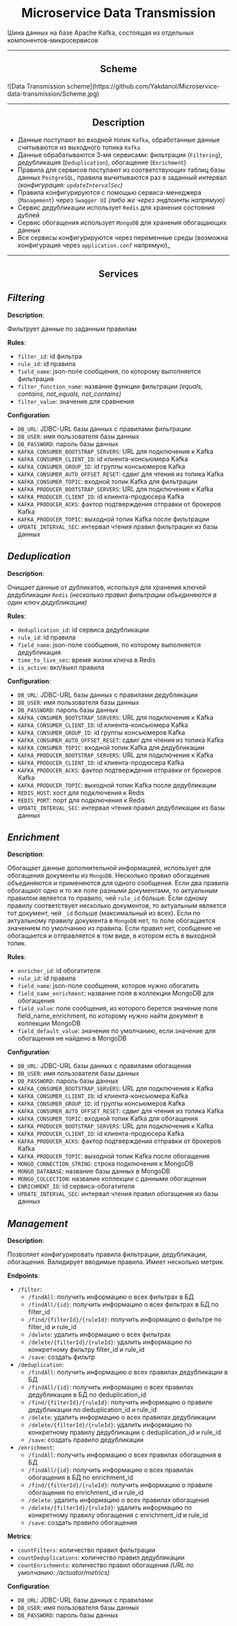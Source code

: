 <h1 align="center"> Microservice Data Transmission </h1>

Шина данных на базе Apache Kafka, состоящая из отдельных компонентов-микросервисов

---

<h2 align="center"> Scheme </h2>
![Data Transmission scheme](https://github.com/Yakdanol/Microservice-data-transmission/Scheme.jpg)

---

<h2 align="center"> Description </h2>

* Данные поступают во входной топик `Kafka`, обработанные данные считываются из выходного топика `Kafka`
* Данные обрабатываются 3-мя сервисами: фильтрация (`Filtering`), дедубликация (`Deduplication`), обогащение (`Enrichment`)
* Правила для сервисов поступают из соответствующих таблиц базы данных `PostgreSQL`, правила вычитываются раз в заданный интервал _(конфигурация: `updateIntervalSec`)_
* Правила конфигурируются с помощью сервиса-менеджера (`Management`) через `Swagger UI` _(либо же через эндпоинты напрямую)_
* Сервис дедубликации использует `Redis` для хранения состояния дублей
* Сервис обогащения использует `MongoDB` для хранения обогащающих данных
* Все сервисы конфигурируются через переменные среды (возможна конфигурация через `application.conf` напрямую)_

---

<h2 align="center"> Services </h2>

## _**Filtering**_

**Description**:

Фильтрует данные по заданным правилам

**Rules**:
* `filter_id`: id фильтра
* `rule_id`: id правила
* `field_name`: json-поле сообщения, по которому выполняется фильтрация
* `filter_function_name`: название функции фильтрации _(equals, contains, not_equals, not_contains)_
* `filter_value`: значение для сравнения

**Configuration**:
* `DB_URL`: JDBC-URL базы данных с правилами фильтрации
* `DB_USER`: имя пользователя базы данных
* `DB_PASSWORD`: пароль базы данных
* `KAFKA_CONSUMER_BOOTSTRAP_SERVERS`: URL для подключения к Kafka
* `KAFKA_CONSUMER_CLIENT_ID`: id клиента-консьюмера Kafka
* `KAFKA_CONSUMER_GROUP_ID`: id группы консьюмеров Kafka
* `KAFKA_CONSUMER_AUTO_OFFSET_RESET`: сдвиг для чтения из топика Kafka
* `KAFKA_CONSUMER_TOPIC`: входной топик Kafka для фильтрации
* `KAFKA_PRODUCER_BOOTSTRAP_SERVERS`: URL для подключения к Kafka
* `KAFKA_PRODUCER_CLIENT_ID`: id клиента-продюсера Kafka
* `KAFKA_PRODUCER_ACKS`: фактор подтверждения отправки от брокеров Kafka
* `KAFKA_PRODUCER_TOPIC`: выходной топик Kafka после фильтрации
* `UPDATE_INTERVAL_SEC`: интервал чтения правил фильтрации из базы данных


## _**Deduplication**_

**Description**:

Очищает данные от дубликатов, используя для хранения ключей дедубликации `Redis` _(несколько правил фильтрации объединяются в один ключ дедубликации)_

**Rules**:
* `deduplication_id`: id сервиса дедубликации
* `rule_id`: id правила
* `field_name`: json-поле сообщения, по которому выполняется дедубликация
* `time_to_live_sec`: время жизни ключа в Redis
* `is_active`: вкл/выкл правила

**Configuration**:
* `DB_URL`: JDBC-URL базы данных с правилами дедубликации
* `DB_USER`: имя пользователя базы данных
* `DB_PASSWORD`: пароль базы данных
* `KAFKA_CONSUMER_BOOTSTRAP_SERVERS`: URL для подключения к Kafka
* `KAFKA_CONSUMER_CLIENT_ID`: id клиента-консьюмера Kafka
* `KAFKA_CONSUMER_GROUP_ID`: id группы консьюмеров Kafka
* `KAFKA_CONSUMER_AUTO_OFFSET_RESET`: сдвиг для чтения из топика Kafka
* `KAFKA_CONSUMER_TOPIC`: входной топик Kafka для дедубликации
* `KAFKA_PRODUCER_BOOTSTRAP_SERVERS`: URL для подключения к Kafka
* `KAFKA_PRODUCER_CLIENT_ID`: id клиента-продюсера Kafka
* `KAFKA_PRODUCER_ACKS`: фактор подтверждения отправки от брокеров Kafka
* `KAFKA_PRODUCER_TOPIC`: выходной топик Kafka после дедубликации
* `REDIS_HOST`: хост для подключения к Redis
* `REDIS_PORT`: порт для подключения к Redis
* `UPDATE_INTERVAL_SEC`: интервал чтения правил дедубликации из базы данных


## _**Enrichment**_

**Description**:

Обогащает данные дополнительной информацией, использует для обогащения документы из `MongoDB`. Несколько правил обогащения объединяются и применяются для одного сообщения. Если два правила обогащают одно и то же поле разными документами, то актуальным правилом является то правило, чей `rule_id` больше. Если одному правилу соответствует несколько документов, то актуальным является тот документ, чей `_id` больше (максимальный из всех). Если по актуальному правилу документа в `MongoDB` нет, то поле обогащается значением по умолчанию из правила. Если правил нет, сообщение не обогащается и отправляется в том виде, в котором есть в выходной топик.

**Rules**:
* `enricher_id`: id обогатителя
* `rule_id`: id правила
* `field_name`: json-поле сообщения, которое нужно обогатить
* `field_name_enrichment`: название поля в коллекции MongoDB для обогащения
* `field_value`: поле сообщения, из которого берется значение поля field_name_enrichment, по которому нужно найти документ в коллекции MongoDB
* `field_default_value`: значение по умолчанию, если значение для обогащения не найдено в MongoDB

**Configuration**:
* `DB_URL`: JDBC-URL базы данных с правилами обогащения
* `DB_USER`: имя пользователя базы данных
* `DB_PASSWORD`: пароль базы данных
* `KAFKA_CONSUMER_BOOTSTRAP_SERVERS`: URL для подключения к Kafka
* `KAFKA_CONSUMER_CLIENT_ID`: id клиента-консьюмера Kafka
* `KAFKA_CONSUMER_GROUP_ID`: id группы консьюмеров Kafka
* `KAFKA_CONSUMER_AUTO_OFFSET_RESET`: сдвиг для чтения из топика Kafka
* `KAFKA_CONSUMER_TOPIC`: входной топик Kafka для обогащения
* `KAFKA_PRODUCER_BOOTSTRAP_SERVERS`: URL для подключения к Kafka
* `KAFKA_PRODUCER_CLIENT_ID`: id клиента-продюсера Kafka
* `KAFKA_PRODUCER_ACKS`: фактор подтверждения отправки от брокеров Kafka
* `KAFKA_PRODUCER_TOPIC`: выходной топик Kafka после обогащения
* `MONGO_CONNECTION_STRING`: строка подключения к MongoDB
* `MONGO_DATABASE`: название базы данных в MongoDB
* `MONGO_COLLECTION`: название коллекции с данными обогащения
* `ENRICHMENT_ID`: id сервиса-обогатителя
* `UPDATE_INTERVAL_SEC`: интервал чтения правил обогащения из базы данных


## _**Management**_

**Description**:

Позволяет конфигурировать правила фильтрации, дедубликации, обогащения. Валидирует вводимые правила. Имеет несколько метрик.

**Endpoints**:
* `/filter`:
    * `/findAll`: получить информацию о всех фильтрах в БД
    * `/findAll/{id}`: получить информацию о всех фильтрах в БД по filter_id
    * `/find/{filterId}/{ruleId}`: получить информацию о фильтре по filter_id и rule_id
    * `/delete`: удалить информацию о всех фильтрах
    * `/delete/{filterId}/{ruleId}`: удалить информацию по конкретному фильтру filter_id и rule_id
    * `/save`: создать фильтр
* `/deduplication`:
    * `/findAll`: получить информацию о всех правилах дедубликации в БД
    * `/findAll/{id}`: получить информацию о всех правилах дедубликации в БД по deduplication_id
    * `/find/{filterId}/{ruleId}`: получить информацию о правиле дедубликации по deduplication_id и rule_id
    * `/delete`: удалить информацию о всех правилах дедубликации
    * `/delete/{filterId}/{ruleId}`: удалить информацию по конкретному правилу дедубликации с deduplication_id и rule_id
    * `/save`: создать правило дедубликации
* `/enrichment`:
    * `/findAll`: получить информацию о всех правилах обогащения в БД
    * `/findAll/{id}`: получить информацию о всех правилах обогащения в БД по enrichment_id
    * `/find/{filterId}/{ruleId}`: получить информацию о правиле обогащения по enrichment_id и rule_id
    * `/delete`: удалить информацию о всех правилах обогащения
    * `/delete/{filterId}/{ruleId}`: удалить информацию по конкретному правилу обогащения с enrichment_id и rule_id
    * `/save`: создать правило обогащения

**Metrics**:
* `countFilters`: количество правил фильтрации
* `countDeduplications`: количество правил дедубликации
* `countEnrichments`: количество правил обогащения
  _(URL по умолчанию: /actuator/metrics)_

**Configuration**:
* `DB_URL`: JDBC-URL базы данных с правилами
* `DB_USER`: имя пользователя базы данных
* `DB_PASSWORD`: пароль базы данных
